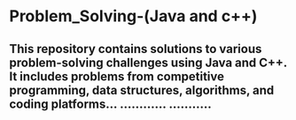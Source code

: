 # Problem_Solving-(Java and c++)
This repository contains solutions to various problem-solving challenges using Java and C++. It includes problems from competitive programming, data structures, algorithms, and coding platforms...
............
...........
----------
